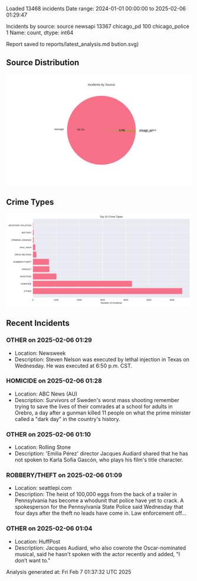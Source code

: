 
Loaded 13468 incidents
Date range: 2024-01-01 00:00:00 to 2025-02-06 01:29:47

Incidents by source:
source
newsapi           13367
chicago_pd          100
chicago_police        1
Name: count, dtype: int64

Report saved to reports/latest_analysis.md
bution.svg)

## Source Distribution
![Source Distribution](images/source_distribution.svg)

## Crime Types
![Crime Types](images/crime_types.svg)

## Recent Incidents

### OTHER on 2025-02-06 01:29
- Location: Newsweek
- Description: Steven Nelson was executed by lethal injection in Texas on Wednesday. He was executed at 6:50 p.m. CST.


### HOMICIDE on 2025-02-06 01:28
- Location: ABC News (AU)
- Description: Survivors of Sweden's worst mass shooting remember trying to save the lives of their comrades at a school for adults in Orebro, a day after a gunman killed 11 people on what the prime minister called a "dark day" in the country's history.


### OTHER on 2025-02-06 01:10
- Location: Rolling Stone
- Description: 'Emilia Pérez' director Jacques Audiard shared that he has not spoken to Karla Sofia Gascón, who plays his film's title character.


### ROBBERY/THEFT on 2025-02-06 01:09
- Location: seattlepi.com
- Description: The heist of 100,000 eggs from the back of a trailer in Pennsylvania has become a whodunit that police have yet to crack. A spokesperson for the Pennsylvania State Police said Wednesday that four days after the theft no leads have come in. Law enforcement off…


### OTHER on 2025-02-06 01:04
- Location: HuffPost
- Description: Jacques Audiard, who also cowrote the Oscar-nominated musical, said he hasn't spoken with the actor recently and added, "I don’t want to."

Analysis generated at: Fri Feb  7 01:37:32 UTC 2025
